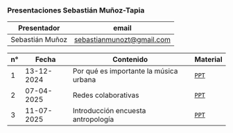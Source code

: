 ### Presentaciones Sebastián Muñoz-Tapia

| Presentador         | email                       | 
|--------------------|-----------------------------|
| Sebastián Muñoz    | sebastianmunozt@gmail.com |


| n°   | Fecha              | Contenido                           | Material                                                                                               |
|------|--------------------|-------------------------------------|--------------------------------------------------------------------------------------------------------|
| 1    | 13-12-2024         | Por qué es importante la música urbana  | [`PPT`](https://sebastianmunozt.github.io/presentaciones/importanciaMU/importanciaMU#1)            |
| 2    | 07-04-2025         | Redes colaborativas | [`PPT`](https://sebastianmunozt.github.io/presentaciones/redes-colaborativas-mu/redes-colaborativas-mu2#1)            |
| 3    | 11-07-2025         | Introducción encuesta antropología | [`PPT`](https://sebastianmunozt.github.io/presentaciones/encuesta-2025/encuesta-cuanti#1)                      |
